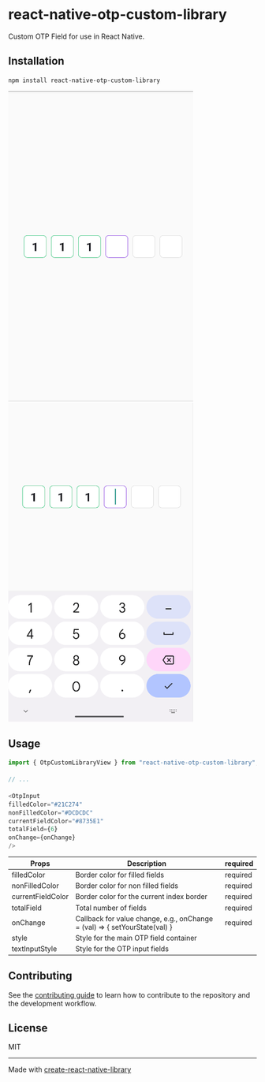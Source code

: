 # react-native-otp-custom-library

Custom OTP Field for use in React Native.

## Installation

```sh
npm install react-native-otp-custom-library
```
![Alt text](docs/dummy1.png)
![Alt text](docs/dummy2.png)
## Usage

```js
import { OtpCustomLibraryView } from "react-native-otp-custom-library";

// ...

<OtpInput
filledColor="#21C274"
nonFilledColor="#DCDCDC"
currentFieldColor="#8735E1"
totalField={6}
onChange={onChange}
/>
```
| Props | Description | required |
| --- | --- | --- | 
| filledColor  | Border color for filled fields  | required |
| nonFilledColor |Border color for non filled fields | required |
| currentFieldColor | Border color for the current index border | required |
| totalField | Total number of fields | required |
| onChange | Callback for value change, e.g., onChange = (val) => { setYourState(val) } | required |
| style | Style for the main OTP field container  | 
| textInputStyle | Style for the OTP input fields |

## Contributing

See the [contributing guide](CONTRIBUTING.md) to learn how to contribute to the repository and the development workflow.

## License

MIT

---

Made with [create-react-native-library](https://github.com/callstack/react-native-builder-bob)
